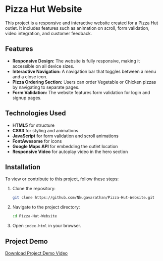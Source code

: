 
# Pizza Hut Website

This project is a responsive and interactive website created for a Pizza Hut outlet. It includes features such as animation on scroll, form validation, video integration, and customer feedback. 
## Features

- **Responsive Design:** The website is fully responsive, making it accessible on all device sizes.
- **Interactive Navigation:** A navigation bar that toggles between a menu and a close icon.
- **Pizza Ordering Section:** Users can order Vegetable or Chicken pizzas by navigating to separate pages.
- **Form Validation:** The website features form validation for login and signup pages.

## Technologies Used

- **HTML5** for structure
- **CSS3** for styling and animations
- **JavaScript** for form validation and scroll animations
- **FontAwesome** for icons
- **Google Maps API** for embedding the outlet location
- **Responsive Video** for autoplay video in the hero section

## Installation

To view or contribute to this project, follow these steps:

1. Clone the repository:
   ```bash
   git clone https://github.com/Nkugavarathan/Pizza-Hut-Website.git
   ```

2. Navigate to the project directory:
   ```bash
   cd Pizza-Hut-Website
   ```

3. Open `index.html` in your browser.


## Project Demo

[Download Project Demo Video](Demo.mp4)

